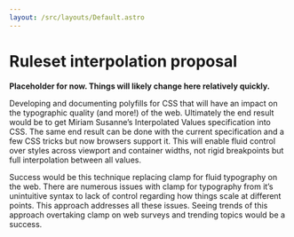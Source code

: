 ```yaml
---
layout: /src/layouts/Default.astro
---
```


<!-- @format -->

# Ruleset interpolation proposal

**Placeholder for now. Things will likely change here relatively quickly.**

Developing and documenting polyfills for CSS that will have an impact on the typographic quality (and more!) of the web. Ultimately the end result would be to get Miriam Susanne’s Interpolated Values specification into CSS. The same end result can be done with the current specification and a few CSS tricks but now browsers support it. This will enable fluid control over styles across viewport and container widths, not rigid breakpoints but full interpolation between all values.

Success would be this technique replacing clamp for fluid typography on the web. There are numerous issues with clamp for typography from it’s unintuitive syntax to lack of control regarding how things scale at different points. This approach addresses all these issues. Seeing trends of this approach overtaking clamp on web surveys and trending topics would be a success.
